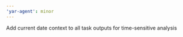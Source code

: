 ```yaml
---
'yar-agent': minor
---
```


Add current date context to all task outputs for time-sensitive analysis
